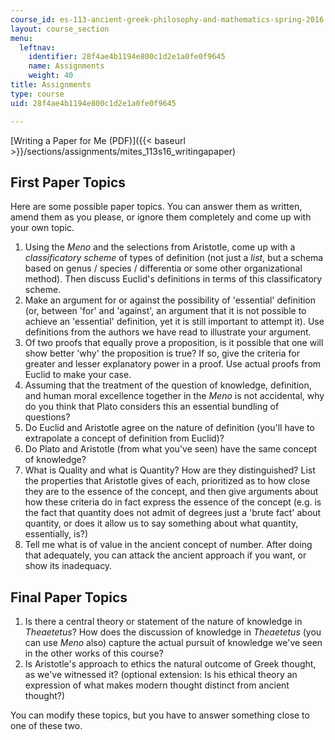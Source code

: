 ```yaml
---
course_id: es-113-ancient-greek-philosophy-and-mathematics-spring-2016
layout: course_section
menu:
  leftnav:
    identifier: 28f4ae4b1194e800c1d2e1a0fe0f9645
    name: Assignments
    weight: 40
title: Assignments
type: course
uid: 28f4ae4b1194e800c1d2e1a0fe0f9645

---
```


[Writing a Paper for Me (PDF)]({{< baseurl >}}/sections/assignments/mites_113s16_writingapaper)

First Paper Topics
------------------

Here are some possible paper topics. You can answer them as written, amend them as you please, or ignore them completely and come up with your own topic.

1.  Using the _Meno_ and the selections from Aristotle, come up with a _classificatory scheme_ of types of definition (not just a _list_, but a schema based on genus / species / differentia or some other organizational method). Then discuss Euclid's definitions in terms of this classificatory scheme.
2.  Make an argument for or against the possibility of 'essential' definition (or, between 'for' and 'against', an argument that it is not possible to achieve an 'essential' definition, yet it is still important to attempt it). Use definitions from the authors we have read to illustrate your argument.
3.  Of two proofs that equally prove a proposition, is it possible that one will show better 'why' the proposition is true? If so, give the criteria for greater and lesser explanatory power in a proof. Use actual proofs from Euclid to make your case.
4.  Assuming that the treatment of the question of knowledge, definition, and human moral excellence together in the _Meno_ is not accidental, why do you think that Plato considers this an essential bundling of questions?
5.  Do Euclid and Aristotle agree on the nature of definition (you'll have to extrapolate a concept of definition from Euclid)?
6.  Do Plato and Aristotle (from what you've seen) have the same concept of knowledge?
7.  What is Quality and what is Quantity? How are they distinguished? List the properties that Aristotle gives of each, prioritized as to how close they are to the essence of the concept, and then give arguments about how these criteria do in fact express the essence of the concept (e.g. is the fact that quantity does not admit of degrees just a 'brute fact' about quantity, or does it allow us to say something about what quantity, essentially, is?)
8.  Tell me what is of value in the ancient concept of number. After doing that adequately, you can attack the ancient approach if you want, or show its inadequacy.

Final Paper Topics
------------------

1.  Is there a central theory or statement of the nature of knowledge in _Theaetetus_? How does the discussion of knowledge in _Theaetetus_ (you can use _Meno_ also) capture the actual pursuit of knowledge we've seen in the other works of this course?
2.  Is Aristotle's approach to ethics the natural outcome of Greek thought, as we've witnessed it? (optional extension: Is his ethical theory an expression of what makes modern thought distinct from ancient thought?)

You can modify these topics, but you have to answer something close to one of these two.